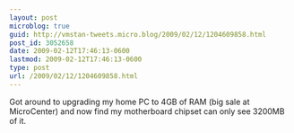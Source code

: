 ```yaml
---
layout: post
microblog: true
guid: http://vmstan-tweets.micro.blog/2009/02/12/1204609858.html
post_id: 3052658
date: 2009-02-12T17:46:13-0600
lastmod: 2009-02-12T17:46:13-0600
type: post
url: /2009/02/12/1204609858.html
---
```

Got around to upgrading my home PC to 4GB of RAM (big sale at MicroCenter) and now find my motherboard chipset can only see 3200MB of it.
